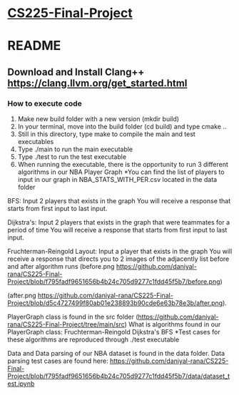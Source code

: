 
# <ins align = "center"> CS225-Final-Project </ins>

# README
## Download and Install Clang++ https://clang.llvm.org/get_started.html
### How to execute code
1. Make new build folder with a new version (mkdir build)
2. In your terminal, move into the build folder (cd build) and type cmake ..
3. Still in this directory, type make to compile the main and test executables
5. Type ./main to run the main executable
6. Type ./test to run the test executable 
7. When running the executable, there is the opportunity to run 3 different algorithms in our NBA Player Graph
*You can find the list of players to input in our graph in NBA_STATS_WITH_PER.csv located in the data folder

BFS:
Input 2 players that exists in the graph
You will receive a response that starts from first input to last input.

Dijkstra's:
Input 2 players that exists in the graph that were teammates for a period of time
You will receive a response that starts from first input to last input.

Fruchterman-Reingold Layout:
Input a player that exists in the graph
You will receive a response that directs you to 2 images of the adjacently list before and after algorithm runs 
(before.png	https://github.com/daniyal-rana/CS225-Final-Project/blob/f795fadf9651656b4b24c705d9277c1fdd45f5b7/before.png)

(after.png	https://github.com/daniyal-rana/CS225-Final-Project/blob/d5c4727499f80ab01e238893b90cde6e63b78e3b/after.png).

PlayerGraph class is found in the src folder 
(https://github.com/daniyal-rana/CS225-Final-Project/tree/main/src)
What is algorithms found in our PlayerGraph class:
Fruchterman-Reingold
Dijkstra's
BFS
*Test cases for these algorithms are reproduced through ./test executable

Data and Data parsing of our NBA dataset is found in the data folder.
Data parsing test cases are found here:
https://github.com/daniyal-rana/CS225-Final-Project/blob/f795fadf9651656b4b24c705d9277c1fdd45f5b7/data/dataset_test.ipynb
